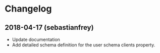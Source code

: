 # Changelog

## 2018-04-17 (sebastianfrey)

- Update documentation
- Add detailed schema definition for the user schema clients property.